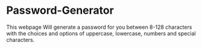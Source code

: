 # Password-Generator

This webpage Will generate a password for you between 8-128 characters with the choices and options of uppercase, lowercase, numbers and special characters.
